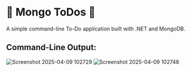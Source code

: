 # 📝 Mongo ToDos 📝 
A simple command-line To-Do application built with .NET and MongoDB.

## Command-Line Output:
![Screenshot 2025-04-09 102729](https://github.com/user-attachments/assets/56d68772-ecc1-4184-82b2-f879f0e3c903)
![Screenshot 2025-04-09 102748](https://github.com/user-attachments/assets/04be9fd2-db8f-4279-8077-f6a1427ec078)

